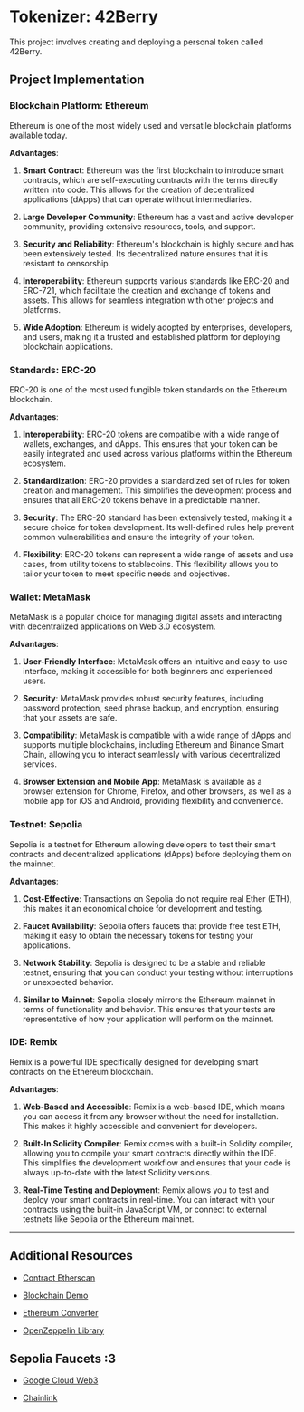 # Tokenizer: 42Berry

This project involves creating and deploying a personal token called 42Berry.

## Project Implementation

### Blockchain Platform: Ethereum

Ethereum is one of the most widely used and versatile blockchain platforms available today.

**Advantages**:

1. **Smart Contract**: Ethereum was the first blockchain to introduce smart contracts, which are self-executing contracts with the terms directly written into code. This allows for the creation of decentralized applications (dApps) that can operate without intermediaries.

2. **Large Developer Community**: Ethereum has a vast and active developer community, providing extensive resources, tools, and support.

3. **Security and Reliability**: Ethereum's blockchain is highly secure and has been extensively tested. Its decentralized nature ensures that it is resistant to censorship.

4. **Interoperability**: Ethereum supports various standards like ERC-20 and ERC-721, which facilitate the creation and exchange of tokens and assets. This allows for seamless integration with other projects and platforms.

5. **Wide Adoption**: Ethereum is widely adopted by enterprises, developers, and users, making it a trusted and established platform for deploying blockchain applications.


### Standards: ERC-20

ERC-20 is one of the most used fungible token standards on the Ethereum blockchain.

**Advantages**:

1. **Interoperability**: ERC-20 tokens are compatible with a wide range of wallets, exchanges, and dApps. This ensures that your token can be easily integrated and used across various platforms within the Ethereum ecosystem.

2. **Standardization**: ERC-20 provides a standardized set of rules for token creation and management. This simplifies the development process and ensures that all ERC-20 tokens behave in a predictable manner.

3. **Security**: The ERC-20 standard has been extensively tested, making it a secure choice for token development. Its well-defined rules help prevent common vulnerabilities and ensure the integrity of your token.

4. **Flexibility**: ERC-20 tokens can represent a wide range of assets and use cases, from utility tokens to stablecoins. This flexibility allows you to tailor your token to meet specific needs and objectives.


### Wallet: MetaMask

MetaMask is a popular choice for managing digital assets and interacting with decentralized applications on Web 3.0 ecosystem.

**Advantages**:

1. **User-Friendly Interface**: MetaMask offers an intuitive and easy-to-use interface, making it accessible for both beginners and experienced users.

2. **Security**: MetaMask provides robust security features, including password protection, seed phrase backup, and encryption, ensuring that your assets are safe.

3. **Compatibility**: MetaMask is compatible with a wide range of dApps and supports multiple blockchains, including Ethereum and Binance Smart Chain, allowing you to interact seamlessly with various decentralized services.

4. **Browser Extension and Mobile App**: MetaMask is available as a browser extension for Chrome, Firefox, and other browsers, as well as a mobile app for iOS and Android, providing flexibility and convenience.


### Testnet: Sepolia

Sepolia is a testnet for Ethereum allowing developers to test their smart contracts and decentralized applications (dApps) before deploying them on the mainnet.

**Advantages**:

1. **Cost-Effective**: Transactions on Sepolia do not require real Ether (ETH), this makes it an economical choice for development and testing.

2. **Faucet Availability**: Sepolia offers faucets that provide free test ETH, making it easy to obtain the necessary tokens for testing your applications.

3. **Network Stability**: Sepolia is designed to be a stable and reliable testnet, ensuring that you can conduct your testing without interruptions or unexpected behavior.

4. **Similar to Mainnet**: Sepolia closely mirrors the Ethereum mainnet in terms of functionality and behavior. This ensures that your tests are representative of how your application will perform on the mainnet.


### IDE: Remix

Remix is a powerful IDE specifically designed for developing smart contracts on the Ethereum blockchain.

**Advantages**:

1. **Web-Based and Accessible**: Remix is a web-based IDE, which means you can access it from any browser without the need for installation. This makes it highly accessible and convenient for developers.

2. **Built-In Solidity Compiler**: Remix comes with a built-in Solidity compiler, allowing you to compile your smart contracts directly within the IDE. This simplifies the development workflow and ensures that your code is always up-to-date with the latest Solidity versions.

3. **Real-Time Testing and Deployment**: Remix allows you to test and deploy your smart contracts in real-time. You can interact with your contracts using the built-in JavaScript VM, or connect to external testnets like Sepolia or the Ethereum mainnet.

---

## Additional Resources

- [Contract Etherscan](https://sepolia.etherscan.io/address/0xC341Ae4d736087338a7B24F326a8A031DD4Cf00f)

- [Blockchain Demo](https://andersbrownworth.com/blockchain/)

- [Ethereum Converter](https://eth-converter.com/)

- [OpenZeppelin Library](https://docs.openzeppelin.com/contracts/5.x/api/token/erc20#ERC20)

## Sepolia Faucets :3

- [Google Cloud Web3](https://cloud.google.com/application/web3/faucet/ethereum/sepolia)

- [Chainlink](https://faucets.chain.link/sepolia)

